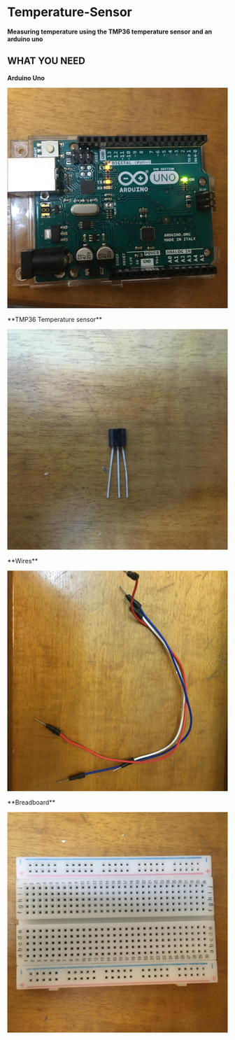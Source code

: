 # Temperature-Sensor
**Measuring temperature using the  TMP36 temperature sensor and an arduino uno**

## WHAT YOU NEED
**Arduino Uno**
<p><img src ="arduino uno.jpg" title="Arduino uno" /> </p>
**TMP36 Temperature sensor**
<p><img src ="sensor.jpg" title="Temperature sensor"/> </p>
**Wires**
<p><img src ="wires.jpg"  title = "Wires"/> </p>
**Breadboard**
<p><img src ="board.jpg" title = "Breadboard"/> </p>
